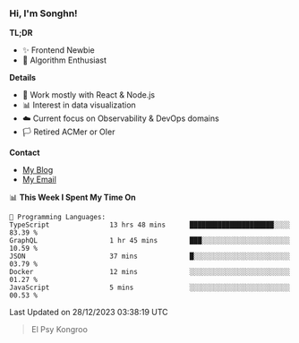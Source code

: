 ### Hi, I'm Songhn!

**TL;DR**

- ✨ Frontend Newbie
- 🎈 Algorithm Enthusiast

**Details**

- 🎯 Work mostly with React & Node.js
- 📊 Interest in data visualization
- ☁️ Current focus on Observability & DevOps domains
- 🏳️ Retired ACMer or OIer

**Contact**
- [My Blog](https://blog.songhn.com)
- [My Email](mailto:songhn233@gmail.com)

<!--START_SECTION:waka-->
📊 **This Week I Spent My Time On** 

```text
💬 Programming Languages: 
TypeScript               13 hrs 48 mins      █████████████████████░░░░   83.39 % 
GraphQL                  1 hr 45 mins        ███░░░░░░░░░░░░░░░░░░░░░░   10.59 % 
JSON                     37 mins             █░░░░░░░░░░░░░░░░░░░░░░░░   03.79 % 
Docker                   12 mins             ░░░░░░░░░░░░░░░░░░░░░░░░░   01.27 % 
JavaScript               5 mins              ░░░░░░░░░░░░░░░░░░░░░░░░░   00.53 % 
```


 Last Updated on 28/12/2023 03:38:19 UTC
<!--END_SECTION:waka-->

> El Psy Kongroo
